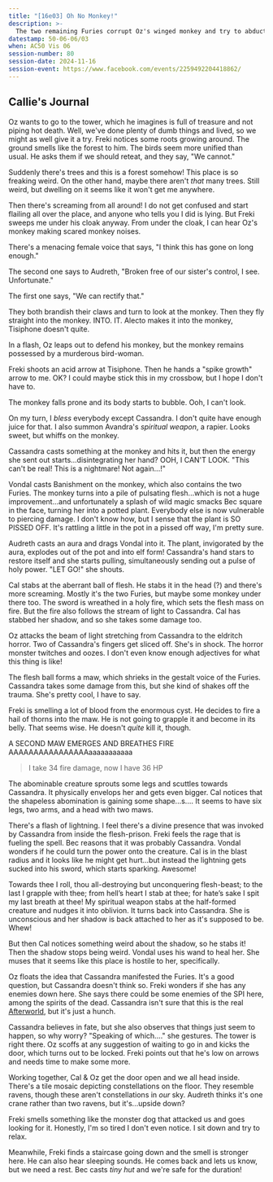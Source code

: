 ```yaml
---
title: "[16e03] Oh No Monkey!"
description: >-
  The two remaining Furies corrupt Oz's winged monkey and try to abduct Cassandra!
datestamp: 50-06-06/03
when: AC50 Vis 06
session-number: 80
session-date: 2024-11-16
session-event: https://www.facebook.com/events/2259492204418862/
---
```


## Callie's Journal

Oz wants to go to the tower, which he imagines is full of treasure and not piping hot death. Well, we've done plenty of dumb things and lived, so we might as well give it a try. Freki notices some roots growing around. The ground smells like the forest to him. The birds seem more unified than usual. He asks them if we should reteat, and they say, "We cannot."

Suddenly there's trees and this is a forest somehow! This place is so freaking weird. On the other hand, maybe there aren't *that* many trees. Still weird, but dwelling on it seems like it won't get me anywhere.

Then there's screaming from all around! I do not get confused and start flailing all over the place, and anyone who tells you I did is lying. But Freki sweeps me under his cloak anyway. From under the cloak, I can hear Oz's monkey making scared monkey noises.

There's a menacing female voice that says, "I think this has gone on long enough."

The second one says to Audreth, "Broken free of our sister's control, I see. Unfortunate."

The first one says, "We can rectify that."

They both brandish their claws and turn to look at the monkey. Then they fly straight into the monkey. INTO. IT. Alecto makes it into the monkey, Tisiphone doesn't quite.

In a flash, Oz leaps out to defend his monkey, but the monkey remains possessed by a murderous bird-woman.

Freki shoots an acid arrow at Tisiphone. Then he hands a "spike growth" arrow to me. OK? I could maybe stick this in my crossbow, but I hope I don't have to.

The monkey falls prone and its body starts to bubble. Ooh, I can't look.

On my turn, I *bless* everybody except Cassandra. I don't quite have enough juice for that. I also summon Avandra's *spiritual weapon*, a rapier. Looks sweet, but whiffs on the monkey.

Cassandra casts something at the monkey and hits it, but then the energy she sent out starts...disintegrating her hand? OOH, I CAN'T LOOK. "This can't be real! This is a nightmare! Not again...!"

Vondal casts Banishment on the monkey, which also contains the two Furies. The monkey turns into a pile of pulsating flesh...which is not a huge improvement...and unfortunately a splash of wild magic smacks Bec square in the face, turning her into a potted plant. Everybody else is now vulnerable to piercing damage. I don't know how, but I sense that the plant is SO PISSED OFF. It's rattling a little in the pot in a pissed off way, I'm pretty sure.

Audreth casts an aura and drags Vondal into it. The plant, invigorated by the aura, explodes out of the pot and into elf form! Cassandra's hand stars to restore itself and she starts pulling, simultaneously sending out a pulse of holy power. "LET GO!" she shouts.

Cal stabs at the aberrant ball of flesh. He stabs it in the head (?) and there's more screaming. Mostly it's the two Furies, but maybe some monkey under there too. The sword is wreathed in a holy fire, which sets the flesh mass on fire. But the fire also follows the stream of light to Cassandra. Cal has stabbed her shadow, and so she takes some damage too.

Oz attacks the beam of light stretching from Cassandra to the eldritch horror. Two of Cassandra's fingers get sliced off. She's in shock. The horror monster twitches and oozes. I don't even know enough adjectives for what this thing is like!

The flesh ball forms a maw, which shrieks in the gestalt voice of the Furies. Cassandra takes some damage from this, but she kind of shakes off the trauma. She's pretty cool, I have to say. 

Freki is smelling a lot of blood from the enormous cyst. He decides to fire a hail of thorns into the maw. He is not going to grapple it and become in its belly. That seems wise. He doesn't *quite* kill it, though.

A SECOND MAW EMERGES AND BREATHES FIRE AAAAAAAAAAAAAAAAaaaaaaaaaaa

> I take 34 fire damage, now I have 36 HP

The abominable creature sprouts some legs and scuttles towards Cassandra. It physically envelops her and gets even bigger. Cal notices that the shapeless abomination is gaining some shape...s.... It seems to have six legs, two arms, and a head with two maws.

There's a flash of lightning. I feel there's a divine presence that was invoked by Cassandra from inside the flesh-prison. Freki feels the rage that is fueling the spell. Bec reasons that it was probably Cassandra. Vondal wonders if he could turn the power onto the creature. Cal is in the blast radius and it looks like he might get hurt...but instead the lightning gets sucked into his sword, which starts sparking. Awesome!

Towards thee I roll, thou all-destroying but unconquering flesh-beast; to the last I grapple with thee; from hell’s heart I stab at thee; for hate’s sake I spit my last breath at thee! My spiritual weapon stabs at the half-formed creature and nudges it into oblivion. It turns back into Cassandra. She is unconscious and her shadow is back attached to her as it's supposed to be. Whew!

But then Cal notices something weird about the shadow, so he stabs it! Then the shadow stops being weird. Vondal uses his wand to heal her. She muses that it seems like this place is hostile to her, specifically.

Oz floats the idea that Cassandra manifested the Furies. It's a good question, but Cassandra doesn't think so. Freki wonders if she has any enemies down here. She says there could be some enemies of the SPI here, among the spirits of the dead. Cassandra isn't sure that this is the real [Afterworld](../locales/afterworld), but it's just a hunch.

Cassandra believes in fate, but she also observes that things just seem to happen, so why worry? "Speaking of which...." she gestures. The tower is right there. Oz scoffs at any suggestion of waiting to go in and kicks the door, which turns out to be locked. Freki points out that he's low on arrows and needs time to make some more. 

Working together, Cal & Oz get the door open and we all head inside. There's a tile mosaic depicting constellations on the floor. They resemble ravens, though these aren't constellations in *our* sky. Audreth thinks it's one crane rather than two ravens, but it's...upside down?

Freki smells something like the monster dog that attacked us and goes looking for it. Honestly, I'm so tired I don't even notice. I sit down and try to relax.

Meanwhile, Freki finds a staircase going down and the smell is stronger here. He can also hear sleeping sounds. He comes back and lets us know, but we need a rest. Bec casts *tiny hut* and we're safe for the duration!
